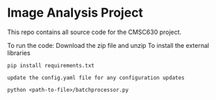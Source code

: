 # Image Analysis Project
This repo contains all source code for the CMSC630 project.

To run the code:
    Download the zip file and unzip
    To install the external libraries
    
    pip install requirements.txt
    
    update the config.yaml file for any configuration updates
    
    python <path-to-file>/batchprocessor.py
    
    
